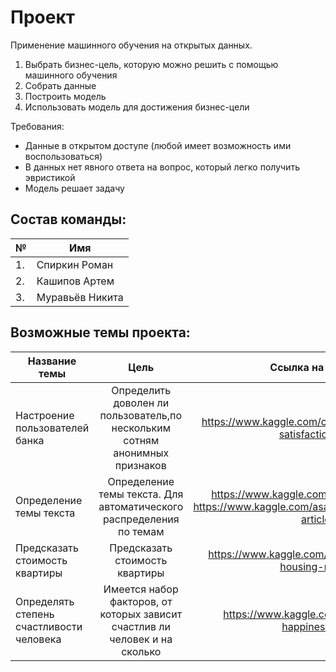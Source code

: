 # Проект
Применение машинного обучения на открытых данных.

1. Выбрать бизнес-цель, которую можно решить с помощью машинного обучения
2. Собрать данные
3. Построить модель
4. Использовать модель для достижения бизнес-цели

Требования:
* Данные в открытом доступе (любой имеет возможность ими воспользоваться)
* В данных нет явного ответа на вопрос, который легко получить эвристикой
* Модель решает задачу

## Состав команды:
| № | Имя |
| --- | --- |
| 1. | Спиркин Роман |
| 2. | Кашипов Артем |
| 3. | Муравьёв Никита |


## Возможные темы проекта:
| Название темы       | Цель                | Ссылка на датасет |
| ------------- | :------------------: | :-----: |
| Настроение пользователей банка | Определить доволен ли пользователь,по нескольким сотням анонимных признаков | https://www.kaggle.com/c/santander-customer-satisfaction/data |
| Определение темы текста | Определение темы текста. Для автоматического распределения по темам|   https://www.kaggle.com/patjob/articlescrape https://www.kaggle.com/asad1m9a9h6mood/news-articles |
| Предсказать стоимость квартиры | Предсказать стоимость квартиры | https://www.kaggle.com/c/sberbank-russian-housing-market |
| Определять степень счастливости человека | Имеется набор факторов, от которых зависит счастлив ли человек и на сколько | https://www.kaggle.com/unsdsn/world-happiness/data |

